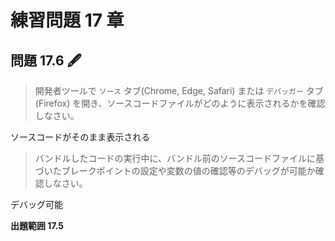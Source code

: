 # 練習問題 17 章

## 問題 17.6 🖋️

> 開発者ツールで `ソース` タブ(Chrome, Edge, Safari) または `デバッガー` タブ(Firefox) を開き、ソースコードファイルがどのように表示されるかを確認しなさい。

ソースコードがそのまま表示される

> バンドルしたコードの実行中に、バンドル前のソースコードファイルに基づいたブレークポイントの設定や変数の値の確認等のデバッグが可能か確認しなさい。

デバッグ可能

**出題範囲 17.5**
